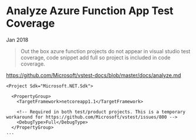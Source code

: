 # Analyze Azure Function App Test Coverage

Jan 2018

> Out the box azure function projects do not appear in visual studio test coverage, code snippet add <debugtype>full</debugtype> so project is included in code coverage.

https://github.com/Microsoft/vstest-docs/blob/master/docs/analyze.md 

```
<Project Sdk="Microsoft.NET.Sdk">

  <PropertyGroup>
    <TargetFramework>netcoreapp1.1</TargetFramework>
    
    <!-- Required in both test/product projects. This is a temporary workaround for https://github.com/Microsoft/vstest/issues/800 -->
    <DebugType>Full</DebugType>
  </PropertyGroup>
...
```